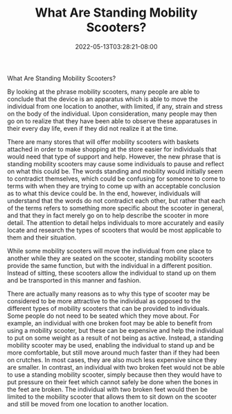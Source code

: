 ﻿---
title: "What Are Standing Mobility Scooters?"
date: 2022-05-13T03:28:21-08:00
description: "mobility scooters Tips for Web Success"
featured_image: "/images/mobility scooters.jpg"
tags: ["mobility scooters"]
---

What Are Standing Mobility Scooters?
 
By looking at the phrase mobility scooters, many people are able to conclude that the device is an apparatus which is able to move the individual from one location to another, with limited, if any, strain and stress on the body of the individual.  Upon consideration, many people may then go on to realize that they have been able to observe these apparatuses in their every day life, even if they did not realize it at the time.

There are many stores that will offer mobility scooters with baskets attached in order to make shopping at the store easier for individuals that would need that type of support and help.  However, the new phrase that is standing mobility scooters may cause some individuals to pause and reflect on what this could be.  The words standing and mobility would initially seem to contradict themselves, which could be confusing for someone to come to terms with when they are trying to come up with an acceptable conclusion as to what this device could be.  In the end, however, individuals will understand that the words do not contradict each other, but rather that each of the terms refers to something more specific about the scooter in general, and that they in fact merely go on to help describe the scooter in more detail.  The attention to detail helps individuals to more accurately and easily locate and research the types of scooters that would be most applicable to them and their situation.
 
While some mobility scooters will move the individual from one place to another while they are seated on the scooter, standing mobility scooters provide the same function, but with the individual in a different position.  Instead of sitting, these scooters allow the individual to stand up on them and be transported in this manner and fashion.

There are actually many reasons as to why this type of scooter may be considered to be more attractive to the individual as opposed to the different types of mobility scooters that can be provided to individuals.  Some people do not need to be seated which they move about.  For example, an individual with one broken foot may be able to benefit from using a mobility scooter, but these can be expensive and help the individual to put on some weight as a result of not being as active.  Instead, a standing mobility scooter may be used, enabling the individual to stand up and be more comfortable, but still move around much faster than if they had been on crutches.  In most cases, they are also much less expensive since they are smaller.  In contrast, an individual with two broken feet would not be able to use a standing mobility scooter, simply because then they would have to put pressure on their feet which cannot safely be done when the bones in the feet are broken.  The individual with two broken feet would then be limited to the mobility scooter that allows them to sit down on the scooter and still be moved from one location to another location.

